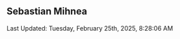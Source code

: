 <h2>Sebastian Mihnea</h2>

<!--RECENT_ACTIVITY:start-->
<!--RECENT_ACTIVITY:end-->
<!--RECENT_ACTIVITY:last_update-->
Last Updated: Tuesday, February 25th, 2025, 8:28:06 AM
<!--RECENT_ACTIVITY:last_update_end-->

<!---LOL-STATS-START-HERE--->
<!---LOL-STATS-END-HERE--->
